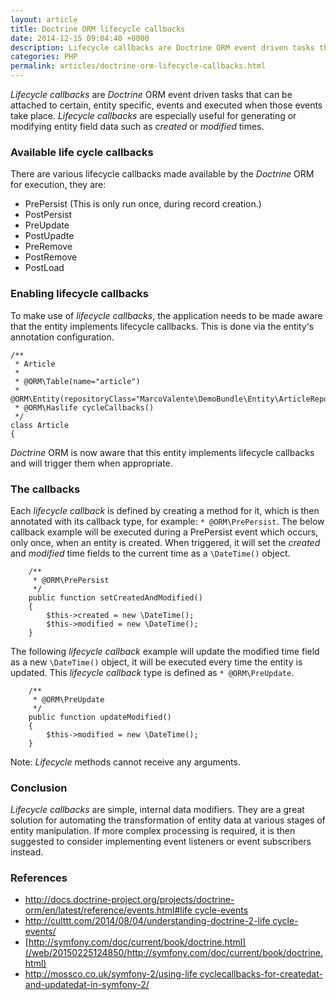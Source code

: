 ```yaml
---
layout: article
title: Doctrine ORM lifecycle callbacks
date: 2014-12-15 09:04:40 +0000
description: Lifecycle callbacks are Doctrine ORM event driven tasks that can be attached to certain, entity specific, events and executed when those events take place. Lifecycle callbacks are especially useful for generating or modifying entity field data such as created or modified times.
categories: PHP
permalink: articles/doctrine-orm-lifecycle-callbacks.html
---
```

_Lifecycle callbacks_ are _Doctrine_ ORM event driven tasks that can be attached to certain, entity specific, events and executed when those events take place. _Lifecycle callbacks_ are especially useful for generating or modifying entity field data such as _created_ or _modified_ times.

### Available life cycle callbacks

There are various lifecycle callbacks made available by the _Doctrine_ ORM for execution, they are:

- PrePersist (This is only run once, during record creation.)
- PostPersist
- PreUpdate
- PostUpadte
- PreRemove
- PostRemove
- PostLoad

### Enabling lifecycle callbacks

To make use of _lifecycle callbacks_, the application needs to be made aware that the entity implements lifecycle callbacks. This is done via the entity's annotation configuration.

```
/**
 * Article
 *
 * @ORM\Table(name="article")
 * @ORM\Entity(repositoryClass="MarcoValente\DemoBundle\Entity\ArticleRepository")
 * @ORM\Haslife cycleCallbacks()
 */
class Article
{

```

_Doctrine_ ORM is now aware that this entity implements lifecycle callbacks and will trigger them when appropriate.

### The callbacks

Each _lifecycle callback_ is defined by creating a method for it, which is then annotated with its callback type, for example: `* @ORM\PrePersist`. The below callback example will be executed during a PrePersist event which occurs, only once, when an entity is created. When triggered, it will set the _created_ and _modified_ time fields to the current time as a `\DateTime()` object.

```
    /**
     * @ORM\PrePersist
     */
    public function setCreatedAndModified()
    {
        $this->created = new \DateTime();
        $this->modified = new \DateTime();
    }

```

The following _lifecycle callback_ example will update the modified time field as a new `\DateTime()` object, it will be executed every time the entity is updated. This _lifecycle callback_ type is defined as `* @ORM\PreUpdate`.

```
    /**
     * @ORM\PreUpdate
     */
    public function updateModified()
    {
        $this->modified = new \DateTime();
    }

```

Note: _Lifecycle_ methods cannot receive any arguments.

### Conclusion

_Lifecycle callbacks_ are simple, internal data modifiers. They are a great solution for automating the transformation of entity data at various stages of entity manipulation. If more complex processing is required, it is then suggested to consider implementing event listeners or event subscribers instead.

### References

- [http://docs.doctrine-project.org/projects/doctrine-orm/en/latest/reference/events.html#life cycle-events](/web/20150225124850/http://docs.doctrine-project.org/projects/doctrine-orm/en/latest/reference/events.html#life%20cycle-events)
- [http://culttt.com/2014/08/04/understanding-doctrine-2-life cycle-events/](/web/20150225124850/http://culttt.com/2014/08/04/understanding-doctrine-2-life%20cycle-events)
- [http://symfony.com/doc/current/book/doctrine.html](/web/20150225124850/http://symfony.com/doc/current/book/doctrine.html)
- [http://mossco.co.uk/symfony-2/using-life cyclecallbacks-for-createdat-and-updatedat-in-symfony-2/](/web/20150225124850/http://mossco.co.uk/symfony-2/using-life%20cyclecallbacks-for-createdat-and-updatedat-in-symfony-2)
